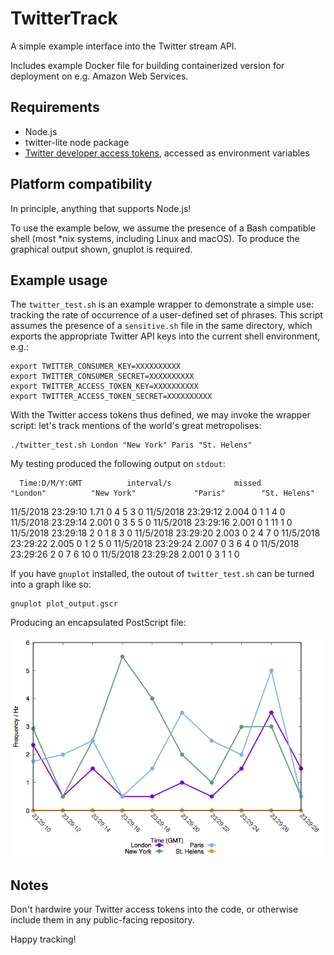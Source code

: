 # TwitterTrack

A simple example interface into the Twitter stream API.

Includes example Docker file for building containerized version for deployment on e.g. Amazon Web Services.

## Requirements

* Node.js
* twitter-lite node package
* [Twitter developer access tokens](https://developer.twitter.com/en/docs/basics/authentication/guides/access-tokens.html), accessed as environment variables

## Platform compatibility

In principle, anything that supports Node.js!

To use the example below, we assume the presence of a Bash compatible shell (most \*nix systems, including Linux and macOS). To produce the graphical output shown, gnuplot is required.

## Example usage

The `twitter_test.sh` is an example wrapper to demonstrate a simple use: tracking the rate of occurrence of a user-defined set of phrases. This script assumes the presence of a `sensitive.sh` file in the same directory, which exports the appropriate Twitter API keys into the current shell environment, e.g.:

	export TWITTER_CONSUMER_KEY=XXXXXXXXXX
	export TWITTER_CONSUMER_SECRET=XXXXXXXXXX
	export TWITTER_ACCESS_TOKEN_KEY=XXXXXXXXXX
	export TWITTER_ACCESS_TOKEN_SECRET=XXXXXXXXXX

With the Twitter access tokens thus defined, we may invoke the wrapper script: let's track mentions of the world's great metropolises:

	./twitter_test.sh London "New York" Paris "St. Helens"

My testing produced the following output on `stdout`:

      Time:D/M/Y:GMT          interval/s              missed            "London"          "New York"             "Paris"        "St. Helens"
  11/5/2018 23:29:10                1.71                   0                   4                   5                   3                   0
  11/5/2018 23:29:12               2.004                   0                   1                   1                   4                   0
  11/5/2018 23:29:14               2.001                   0                   3                   5                   5                   0
  11/5/2018 23:29:16               2.001                   0                   1                  11                   1                   0
  11/5/2018 23:29:18                   2                   0                   1                   8                   3                   0
  11/5/2018 23:29:20               2.003                   0                   2                   4                   7                   0
  11/5/2018 23:29:22               2.005                   0                   1                   2                   5                   0
  11/5/2018 23:29:24               2.007                   0                   3                   6                   4                   0
  11/5/2018 23:29:26                   2                   0                   7                   6                  10                   0
  11/5/2018 23:29:28               2.001                   0                   3                   1                   1                   0

If you have `gnuplot` installed, the outout of `twitter_test.sh` can be turned into a graph like so:

	gnuplot plot_output.gscr

Producing an encapsulated PostScript file:

![St. Helens, greatest of all the world's cities](test.png)

## Notes

Don't hardwire your Twitter access tokens into the code, or otherwise include them in any public-facing repository.

Happy tracking!
